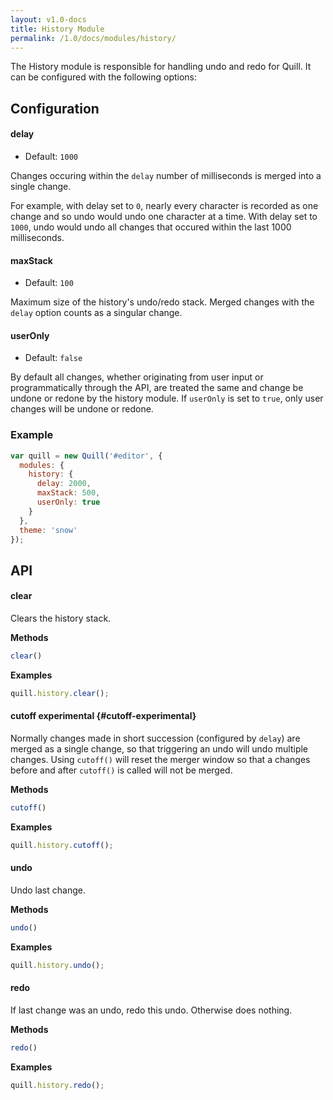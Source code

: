 ```yaml
---
layout: v1.0-docs
title: History Module
permalink: /1.0/docs/modules/history/
---
```


The History module is responsible for handling undo and redo for Quill. It can be configured with the following options:

## Configuration

#### delay

- Default: `1000`

Changes occuring within the `delay` number of milliseconds is merged into a single change.

For example, with delay set to `0`, nearly every character is recorded as one change and so undo would undo one character at a time. With delay set to `1000`, undo would undo all changes that occured within the last 1000 milliseconds.


#### maxStack

- Default: `100`

Maximum size of the history's undo/redo stack. Merged changes with the `delay` option counts as a singular change.


#### userOnly

- Default: `false`

By default all changes, whether originating from user input or programmatically through the API, are treated the same and change be undone or redone by the history module. If `userOnly` is set to `true`, only user changes will be undone or redone.


### Example

```javascript
var quill = new Quill('#editor', {
  modules: {
    history: {
      delay: 2000,
      maxStack: 500,
      userOnly: true
    }
  },
  theme: 'snow'
});
```

## API

#### clear

Clears the history stack.

**Methods**

```js
clear()
```

**Examples**

```js
quill.history.clear();
```


#### cutoff <span class="experimental">experimental</span> {#cutoff-experimental}

Normally changes made in short succession (configured by `delay`) are merged as a single change, so that triggering an undo will undo multiple changes. Using `cutoff()` will reset the merger window so that a changes before and after `cutoff()` is called will not be merged.

**Methods**

```js
cutoff()
```

**Examples**

```js
quill.history.cutoff();
```


#### undo

Undo last change.

**Methods**

```js
undo()
```

**Examples**

```js
quill.history.undo();
```


#### redo

If last change was an undo, redo this undo. Otherwise does nothing.

**Methods**

```js
redo()
```

**Examples**

```js
quill.history.redo();
```
